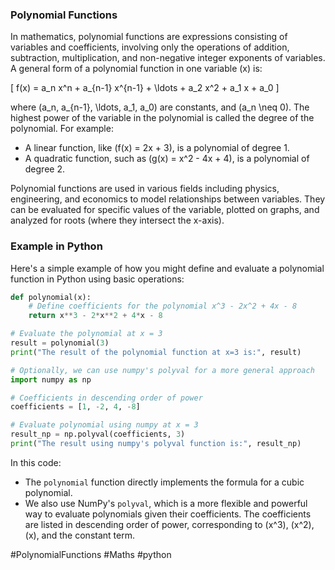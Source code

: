 ### Polynomial Functions

In mathematics, polynomial functions are expressions consisting of variables and coefficients, involving only the operations of addition, subtraction, multiplication, and non-negative integer exponents of variables. A general form of a polynomial function in one variable \(x\) is:

\[ f(x) = a_n x^n + a_{n-1} x^{n-1} + \ldots + a_2 x^2 + a_1 x + a_0 \]

where \(a_n, a_{n-1}, \ldots, a_1, a_0\) are constants, and \(a_n \neq 0\). The highest power of the variable in the polynomial is called the degree of the polynomial. For example:

- A linear function, like \(f(x) = 2x + 3\), is a polynomial of degree 1.
- A quadratic function, such as \(g(x) = x^2 - 4x + 4\), is a polynomial of degree 2.

Polynomial functions are used in various fields including physics, engineering, and economics to model relationships between variables. They can be evaluated for specific values of the variable, plotted on graphs, and analyzed for roots (where they intersect the x-axis).

### Example in Python

Here's a simple example of how you might define and evaluate a polynomial function in Python using basic operations:

```python
def polynomial(x):
    # Define coefficients for the polynomial x^3 - 2x^2 + 4x - 8
    return x**3 - 2*x**2 + 4*x - 8

# Evaluate the polynomial at x = 3
result = polynomial(3)
print("The result of the polynomial function at x=3 is:", result)

# Optionally, we can use numpy's polyval for a more general approach
import numpy as np

# Coefficients in descending order of power
coefficients = [1, -2, 4, -8]

# Evaluate polynomial using numpy at x = 3
result_np = np.polyval(coefficients, 3)
print("The result using numpy's polyval function is:", result_np)
```

In this code:
- The  `polynomial` function directly implements the formula for a cubic polynomial.
- We also use NumPy's `polyval`, which is a more flexible and powerful way to evaluate polynomials given their coefficients. The coefficients are listed in descending order of power, corresponding to \(x^3\), \(x^2\), \(x\), and the constant term.

#PolynomialFunctions #Maths #python